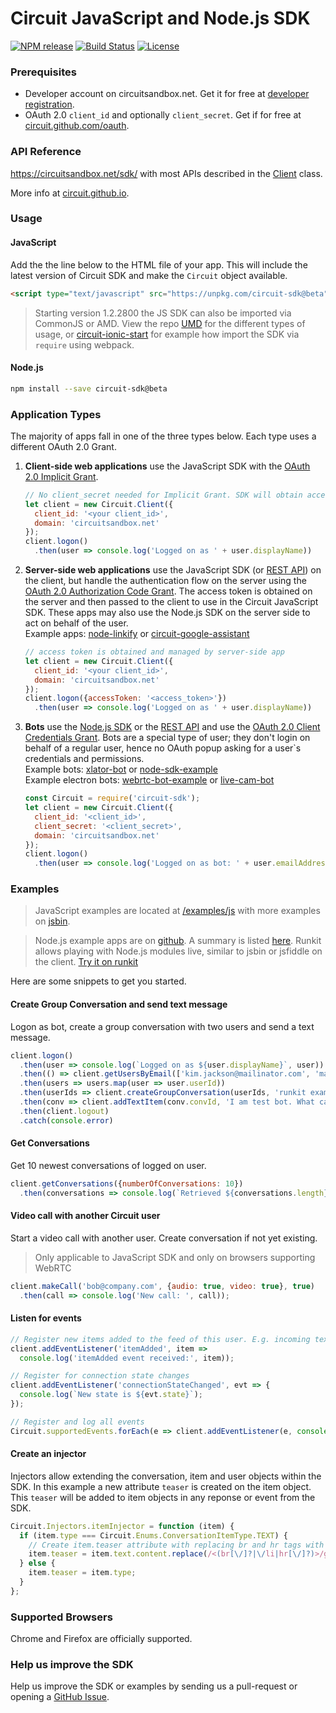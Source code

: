 Circuit JavaScript and Node.js SDK
==================================

[![NPM release](https://img.shields.io/npm/v/circuit-sdk/beta.svg)](https://www.npmjs.com/package/circuit-sdk)
[![Build Status](https://travis-ci.org/circuit/circuit-sdk.svg?branch=beta)](https://travis-ci.org/circuit/circuit-sdk)
[![License](https://img.shields.io/badge/License-Apache%202.0-blue.svg)](https://opensource.org/licenses/Apache-2.0)


### Prerequisites
* Developer account on circuitsandbox.net. Get it for free at [developer registration](https://www.circuit.com/web/developers/registration).
* OAuth 2.0 `client_id` and optionally `client_secret`. Get if for free at [circuit.github.com/oauth](https://circuit.github.com/oauth).


### API Reference
https://circuitsandbox.net/sdk/ with most APIs described in the [Client](https://circuitsandbox.net/sdk/classes/Client.html) class.

More info at [circuit.github.io](https://circuit.github.io/).

### Usage

#### JavaScript
Add the the line below to the HTML file of your app. This will include the latest version of Circuit SDK and make the `Circuit` object available.
```html
<script type="text/javascript" src="https://unpkg.com/circuit-sdk@beta"></script>
```

> Starting version 1.2.2800 the JS SDK can also be imported via CommonJS or AMD. View the repo [UMD](https://github.com/circuit/umd) for the different types of usage, or [circuit-ionic-start](https://github.com/circuit/circuit-ionic-starter) for example how import the SDK via `require` using webpack.

#### Node.js
```bash
npm install --save circuit-sdk@beta
```

### Application Types
The majority of apps fall in one of the three types below. Each type uses a different OAuth 2.0 Grant.

1. **Client-side web applications** use the JavaScript SDK with the [OAuth 2.0 Implicit Grant](https://circuit.github.io/oauth.html#implicit).
   ```javascript
   // No client_secret needed for Implicit Grant. SDK will obtain access token.
   let client = new Circuit.Client({
     client_id: '<your client_id>',
     domain: 'circuitsandbox.net'
   });
   client.logon()
     .then(user => console.log('Logged on as ' + user.displayName))
   ```

2. **Server-side web applications** use the JavaScript SDK (or [REST API](https://circuitsandbox.net/rest/v2/swagger/ui/index.html)) on the client, but handle the authentication flow on the server using the [OAuth 2.0 Authorization Code Grant](https://circuit.github.io/oauth.html#authorization_code). The access token is obtained on the server and then passed to the client to use in the Circuit JavaScript SDK. These apps may also use the Node.js SDK on the server side to act on behalf of the user.<br>
Example apps: [node-linkify](https://github.com/circuit/node-linkify) or [circuit-google-assistant](https://github.com/circuit/circuit-google-assistant)
   ```javascript
   // access token is obtained and managed by server-side app
   let client = new Circuit.Client({
     client_id: '<your client_id>',
     domain: 'circuitsandbox.net'
   });
   client.logon({accessToken: '<access_token>'})
     .then(user => console.log('Logged on as ' + user.displayName))
   ```

3. **Bots** use the [Node.js SDK](https://www.npmjs.com/package/circuit-sdk) or the [REST API](https://circuitsandbox.net/rest/v2/swagger/ui/index.html) and use the [OAuth 2.0 Client Credentials Grant](https://circuit.github.io/oauth.html#client_credentials). Bots are a special type of user; they don't login on behalf of a regular user, hence no OAuth popup asking for a user`s credentials and permissions.<br>
Example bots: [xlator-bot](https://github.com/circuit/xlator-bot) or [node-sdk-example](https://github.com/circuit/node-sdk-example)<br>
Example electron bots: [webrtc-bot-example](https://github.com/circuit/webrtc-bot-example) or [live-cam-bot](https://github.com/circuit/live-cam-bot)
   ```javascript
   const Circuit = require('circuit-sdk');
   let client = new Circuit.Client({
     client_id: '<client_id>',
     client_secret: '<client_secret>',
     domain: 'circuitsandbox.net'
   });
   client.logon()
     .then(user => console.log('Logged on as bot: ' + user.emailAddress))
   ```



### Examples

> JavaScript examples are located at [/examples/js](/examples/js) with more examples on [jsbin](https://circuit.github.io/jssdk.html#jsbin).

> Node.js example apps are on [github](https://github.com/circuit). A summary is listed [here](https://circuit.github.io/nodejs.html). Runkit allows playing with Node.js modules live, similar to jsbin or jsfiddle on the client. [Try it on runkit](https://runkit.com/rogeru/circuit-sdk)

Here are some snippets to get you started.

#### Create Group Conversation and send text message
Logon as bot, create a group conversation with two users and send a text message.
```javascript
client.logon()
  .then(user => console.log(`Logged on as ${user.displayName}`, user))
  .then(() => client.getUsersByEmail(['kim.jackson@mailinator.com', 'maeva.barnaby@mailinator.com']))
  .then(users => users.map(user => user.userId))
  .then(userIds => client.createGroupConversation(userIds, 'runkit example'))
  .then(conv => client.addTextItem(conv.convId, 'I am test bot. What can I do for you?'))
  .then(client.logout)
  .catch(console.error)
```

#### Get Conversations
Get 10 newest conversations of logged on user.
```javascript
client.getConversations({numberOfConversations: 10})
  .then(conversations => console.log(`Retrieved ${conversations.length} conversations`))
```

#### Video call with another Circuit user
Start a video call with another user. Create conversation if not yet existing.
> Only applicable to JavaScript SDK and only on browsers supporting WebRTC
```javascript
client.makeCall('bob@company.com', {audio: true, video: true}, true)
  .then(call => console.log('New call: ', call));
```

#### Listen for events
```javascript
// Register new items added to the feed of this user. E.g. incoming text message
client.addEventListener('itemAdded', item =>
  console.log('itemAdded event received:', item));

// Register for connection state changes
client.addEventListener('connectionStateChanged', evt => {
  console.log(`New state is ${evt.state}`);
});

// Register and log all events
Circuit.supportedEvents.forEach(e => client.addEventListener(e, console.log));
```

#### Create an injector
Injectors allow extending the conversation, item and user objects within the SDK.
In this example a new attribute `teaser` is created on the item object. This `teaser` will be added to item objects in any reponse or event from the SDK.
```javascript
Circuit.Injectors.itemInjector = function (item) {
  if (item.type === Circuit.Enums.ConversationItemType.TEXT) {
    // Create item.teaser attribute with replacing br and hr tags with a space
    item.teaser = item.text.content.replace(/<(br[\/]?|\/li|hr[\/]?)>/gi, ' ');
  } else {
    item.teaser = item.type;
  }
};
```

### Supported Browsers
Chrome and Firefox are officially supported.

### Help us improve the SDK
Help us improve the SDK or examples by sending us a pull-request or opening a [GitHub Issue](https://github.com/circuit/circuit-sdk/issues/new).
